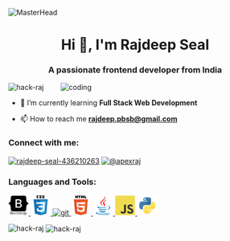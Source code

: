 ![MasterHead](https://i.pinimg.com/originals/87/f3/f1/87f3f1425b217691da645e97dbb50d55.gif)
<h1 align="center">Hi 👋, I'm Rajdeep Seal</h1>
<h3 align="center">A passionate frontend developer from India</h3>
<img align="right" alt="coding" width="400" src="https://media.tenor.com/lNtmoshuUI8AAAAj/bahroo-hacker.gif">

<p align="left"> <img src="https://komarev.com/ghpvc/?username=hack-raj&label=Profile%20views&color=0e75b6&style=flat" alt="hack-raj" /> </p>

- 🌱 I’m currently learning **Full Stack Web Development**

- 📫 How to reach me **rajdeep.pbsb@gmail.com**

<h3 align="left">Connect with me:</h3>
<p align="left">
<a href="https://www.linkedin.com/in/rajdeep-seal-290b2b2b6/" target="blank"><img align="center" src="https://raw.githubusercontent.com/rahuldkjain/github-profile-readme-generator/master/src/images/icons/Social/linked-in-alt.svg" alt="rajdeep-seal-436210263" height="30" width="40" /></a>
<a href="https://hashnode.com/@apexraj" target="blank"><img align="center" src="https://raw.githubusercontent.com/rahuldkjain/github-profile-readme-generator/master/src/images/icons/Social/hashnode.svg" alt="@apexraj" height="30" width="40" /></a>
</p>

<h3 align="left">Languages and Tools:</h3>
<p align="left"> <a href="https://getbootstrap.com" target="_blank" rel="noreferrer"> <img src="https://raw.githubusercontent.com/devicons/devicon/master/icons/bootstrap/bootstrap-plain-wordmark.svg" alt="bootstrap" width="40" height="40"/> </a> <a href="https://www.w3schools.com/css/" target="_blank" rel="noreferrer"> <img src="https://raw.githubusercontent.com/devicons/devicon/master/icons/css3/css3-original-wordmark.svg" alt="css3" width="40" height="40"/> </a> <a href="https://git-scm.com/" target="_blank" rel="noreferrer"> <img src="https://www.vectorlogo.zone/logos/git-scm/git-scm-icon.svg" alt="git" width="40" height="40"/> </a> <a href="https://www.w3.org/html/" target="_blank" rel="noreferrer"> <img src="https://raw.githubusercontent.com/devicons/devicon/master/icons/html5/html5-original-wordmark.svg" alt="html5" width="40" height="40"/> </a> <a href="https://www.java.com" target="_blank" rel="noreferrer"> <img src="https://raw.githubusercontent.com/devicons/devicon/master/icons/java/java-original.svg" alt="java" width="40" height="40"/> </a> <a href="https://developer.mozilla.org/en-US/docs/Web/JavaScript" target="_blank" rel="noreferrer"> <img src="https://raw.githubusercontent.com/devicons/devicon/master/icons/javascript/javascript-original.svg" alt="javascript" width="40" height="40"/> </a> <a href="https://www.python.org" target="_blank" rel="noreferrer"> <img src="https://raw.githubusercontent.com/devicons/devicon/master/icons/python/python-original.svg" alt="python" width="40" height="40"/> </a> </p>

<p><img align="left" src="https://github-readme-stats.vercel.app/api/top-langs?username=hack-raj&show_icons=true&locale=en&layout=compact" alt="hack-raj" /></p>

<p>&nbsp;<img align="center" src="https://github-readme-stats.vercel.app/api?username=hack-raj&show_icons=true&locale=en" alt="hack-raj" /></p>
